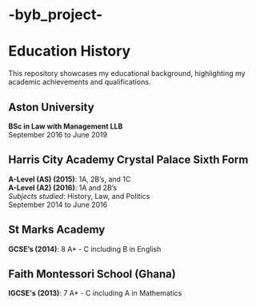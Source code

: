 # -byb_project-

# Education History

This repository showcases my educational background, highlighting my academic achievements and qualifications.

## Aston University
**BSc in Law with Management LLB**  
September 2016 to June 2019

## Harris City Academy Crystal Palace Sixth Form
**A-Level (AS) (2015)**: 1A, 2B’s, and 1C  
**A-Level (A2) (2016)**: 1A and 2B’s  
*Subjects studied*: History, Law, and Politics  
September 2014 to June 2016

## St Marks Academy
**GCSE’s (2014)**: 8 A* - C including B in English

## Faith Montessori School (Ghana)
**IGCSE's (2013)**: 7 A* - C including A in Mathematics
